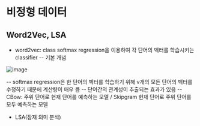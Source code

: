 # 비정형 데이터 

## Word2Vec, LSA
- word2vec: class softmax regression을 이용하여 각 단어의 벡터를 학습시키는 classifier
-- 기본 개념

![image](https://user-images.githubusercontent.com/70933580/165459094-6cf61360-e51b-46e0-968d-3499303a3eb8.png)

-- softmax regression은 한 단어의 벡터를 학습하기 위해 v개의 모든 단어의 벡터를 수정하기 때문에 계산량이 매우 큼
-- 단어간의 관계성이 추출되는 효과가 있음
-- CBow: 주위 단어로 현재 단어를 예측하는 모델 / Skipgram 현재 단어로 주위 단어를 모두 예측하는 모델

- LSA(잠재 의미 분석) 
 

